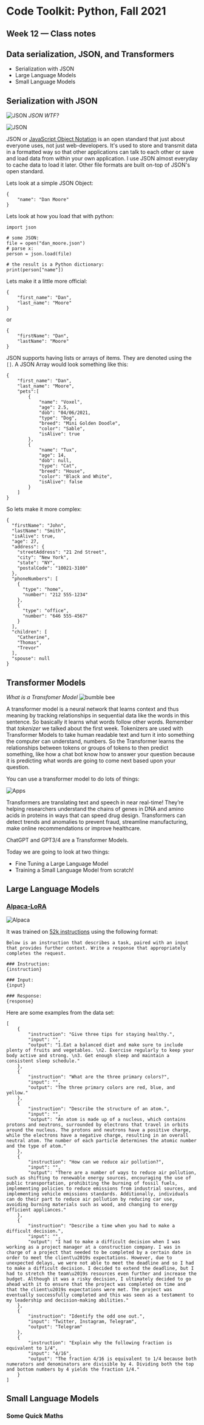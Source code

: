 # Code Toolkit: Python, Fall 2021
## Week 12 — Class notes
## Data serialization, JSON, and Transformers 
* Serialization with JSON
* Large Language Models
* Small Language Models


## Serialization with JSON

![JSON](images/json.jpeg)
_JSON WTF?_

![JSON](images/yo_dog_json.jpeg)

JSON or [JavaScript Object Notation](https://en.wikipedia.org/wiki/JSON) is an open standard that just about everyone uses, not just web-developers.  It's used to store and transmit data in a formatted way so that other applications can talk to each other or save and load data from within your own application.  I use JSON almost everyday to cache data to load it later.  Other file formats are built on-top of JSON's open standard. 

Lets look at a simple JSON Object:

```
{
    "name": "Dan Moore"
}
```

Lets look at how you load that with python:

```
import json

# some JSON:
file = open("dan_moore.json")
# parse x:
person = json.load(file)

# the result is a Python dictionary:
print(person["name"])

```

Lets make it a little more official:

```
{
    "first_name": "Dan",
    "last_name": "Moore"
}
```
or

```
{
    "firstName": "Dan",
    "lastName": "Moore"
}
```

JSON supports having lists or arrays of items.  They are denoted using the ```[]```.  A JSON Array would look something like this:

```
{
    "first_name": "Dan",
    "last_name": "Moore",
    "pets":[
        {
            "name": "Voxel",
            "age": 2.5,
            "dob": "04/06/2021,
            "type": "Dog",
            "breed": "Mini Golden Doodle",
            "color": "Sable",
            "isAlive": true
        },
        {
            "name": "Tux",
            "age": 14,
            "dob": null,
            "type": "Cat",
            "breed": "House",
            "color": "Black and White",
            "isAlive": false
        }
    ]
}
```


So lets make it more complex:

```
{
  "firstName": "John",
  "lastName": "Smith",
  "isAlive": true,
  "age": 27,
  "address": {
    "streetAddress": "21 2nd Street",
    "city": "New York",
    "state": "NY",
    "postalCode": "10021-3100"
  },
  "phoneNumbers": [
    {
      "type": "home",
      "number": "212 555-1234"
    },
    {
      "type": "office",
      "number": "646 555-4567"
    }
  ],
  "children": [
    "Catherine",
    "Thomas",
    "Trevor"
  ],
  "spouse": null
}
```



## Transformer Models
_What is a Transfomer Model_
![bumble bee](images/transformers.png)

A transformer model is a neural network that learns context and thus meaning by tracking relationships in sequential data like the words in this sentence. So basically it learns what words follow other words.  Remember that _tokenizer_ we talked about the first week.  Tokenizers are used with Transformer Models to take human readable text and turn it into something the computer can understand, numbers. So the Transformer learns the relationships between tokens or groups of tokens to then predict something, like how a chat bot know how to answer your question because it is predicting what words are going to come next based upon your question.  

You can use a transformer model to do lots of things:

![Apps](images/Transformer-apps.jpg)

Transformers are translating text and speech in near real-time! They’re helping researchers understand the chains of genes in DNA and amino acids in proteins in ways that can speed drug design. Transformers can detect trends and anomalies to prevent fraud, streamline manufacturing, make online recommendations or improve healthcare.

ChatGPT and GPT3/4 are a Transformer Models.


Today we are going to look at two things:  
- Fine Tuning a Large Language Model
- Training a Small Language Model from scratch!


## Large Language Models


### [Alpaca-LoRA](https://github.com/tloen/alpaca-lora)

![Alpaca](images/alpaca.png)

It was trained on [52k instructions](https://github.com/tatsu-lab/stanford_alpaca/blob/main/alpaca_data.json) using the following format:


```
Below is an instruction that describes a task, paired with an input that provides further context. Write a response that appropriately completes the request.

### Instruction:
{instruction}

### Input:
{input}

### Response:
{response}
```

Here are some examples from the data set:

```
[
    {
        "instruction": "Give three tips for staying healthy.",
        "input": "",
        "output": "1.Eat a balanced diet and make sure to include plenty of fruits and vegetables. \n2. Exercise regularly to keep your body active and strong. \n3. Get enough sleep and maintain a consistent sleep schedule."
    },
    {
        "instruction": "What are the three primary colors?",
        "input": "",
        "output": "The three primary colors are red, blue, and yellow."
    },
    {
        "instruction": "Describe the structure of an atom.",
        "input": "",
        "output": "An atom is made up of a nucleus, which contains protons and neutrons, surrounded by electrons that travel in orbits around the nucleus. The protons and neutrons have a positive charge, while the electrons have a negative charge, resulting in an overall neutral atom. The number of each particle determines the atomic number and the type of atom."
    },
    {
        "instruction": "How can we reduce air pollution?",
        "input": "",
        "output": "There are a number of ways to reduce air pollution, such as shifting to renewable energy sources, encouraging the use of public transportation, prohibiting the burning of fossil fuels, implementing policies to reduce emissions from industrial sources, and implementing vehicle emissions standards. Additionally, individuals can do their part to reduce air pollution by reducing car use, avoiding burning materials such as wood, and changing to energy efficient appliances."
    },
    {
        "instruction": "Describe a time when you had to make a difficult decision.",
        "input": "",
        "output": "I had to make a difficult decision when I was working as a project manager at a construction company. I was in charge of a project that needed to be completed by a certain date in order to meet the client\u2019s expectations. However, due to unexpected delays, we were not able to meet the deadline and so I had to make a difficult decision. I decided to extend the deadline, but I had to stretch the team\u2019s resources even further and increase the budget. Although it was a risky decision, I ultimately decided to go ahead with it to ensure that the project was completed on time and that the client\u2019s expectations were met. The project was eventually successfully completed and this was seen as a testament to my leadership and decision-making abilities."
    },
    {
        "instruction": "Identify the odd one out.",
        "input": "Twitter, Instagram, Telegram",
        "output": "Telegram"
    },
    {
        "instruction": "Explain why the following fraction is equivalent to 1/4",
        "input": "4/16",
        "output": "The fraction 4/16 is equivalent to 1/4 because both numerators and denominators are divisible by 4. Dividing both the top and bottom numbers by 4 yields the fraction 1/4."
    }
]
```



## Small Language Models
### Some Quick Maths

